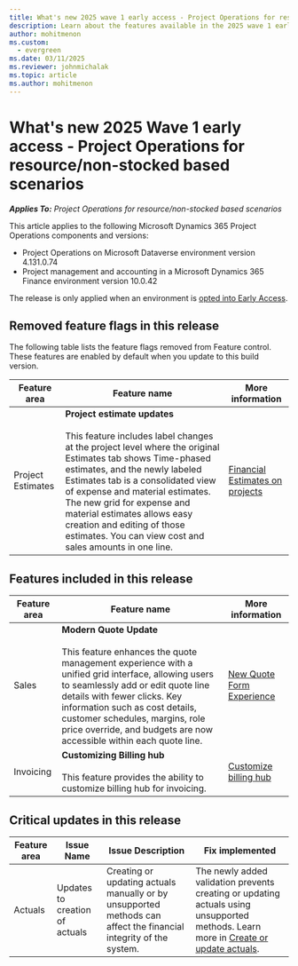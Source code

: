 ```yaml
---
title: What's new 2025 wave 1 early access - Project Operations for resource/non-stocked based scenarios
description: Learn about the features available in the 2025 wave 1 early access release of Project Operations resource/non-stocked based scenarios deployment.
author: mohitmenon
ms.custom:
  - evergreen
ms.date: 03/11/2025
ms.reviewer: johnmichalak
ms.topic: article
ms.author: mohitmenon
---
```


# What's new 2025 Wave 1 early access - Project Operations for resource/non-stocked based scenarios

_**Applies To:** Project Operations for resource/non-stocked based scenarios_

This article applies to the following Microsoft Dynamics 365 Project Operations components and versions:

- Project Operations on Microsoft Dataverse environment version 4.131.0.74
- Project management and accounting in a Microsoft Dynamics 365 Finance environment version 10.0.42

The release is only applied when an environment is [opted into Early Access](/power-platform/admin/opt-in-early-access-updates#how-to-enable-early-access-updates).

## Removed feature flags in this release

The following table lists the feature flags removed from Feature control. These features are enabled by default when you update to this build version.

| **Feature area** | **Feature name** | **More information** |
| --- | --- | --- |
| Project Estimates | **Project estimate updates** <br><br> This feature includes label changes at the project level where the original Estimates tab shows Time-phased estimates, and the newly labeled Estimates tab is a consolidated view of expense and material estimates. The new grid for expense and material estimates allows easy creation and editing of those estimates. You can view cost and sales amounts in one line. | [Financial Estimates on projects](../project-management/create-expense-estimates.md) |

## Features included in this release

| **Feature area** | **Feature name** | **More information** |
| --- | --- | --- |
| Sales |**Modern Quote Update** <br><br> This feature enhances the quote management experience with a unified grid interface, allowing users to seamlessly add or edit quote line details with fewer clicks. Key information such as cost details, customer schedules, margins, role price override, and budgets are now accessible within each quote line.| [New Quote Form Experience](../sales/quotes-new-form.md) |
| Invoicing |**Customizing Billing hub** <br><br> This feature provides the ability to customize billing hub for invoicing.| [Customize billing hub](../proforma-invoicing/billing-hub-customization.md) |

## Critical updates in this release

| **Feature area** | **Issue Name** | **Issue Description** | **Fix implemented** |
| --- | --- | --- | --- | 
| Actuals | Updates to creation of actuals | Creating or updating actuals manually or by unsupported methods can affect the financial integrity of the system. | The newly added validation prevents creating or updating actuals using unsupported methods. Learn more in [Create or update actuals](../actuals/create-update-actuals.md). | 

